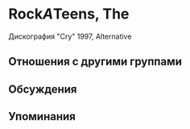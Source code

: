 # Rock*A*Teens, The

Дискография
"Cry" 1997, Alternative

## Отношения с другими группами


## Обсуждения


## Упоминания

